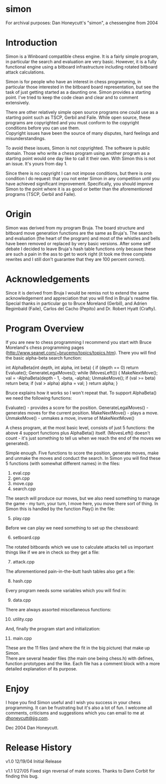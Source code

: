 # simon
For archival purposes: Dan Honeycutt's "simon", a chessengine from 2004


Introduction
============

Simon is a Winboard compatible chess engine.  It is a fairly simple program, 
in particular the search and evaluation are very basic.  However, it is a 
fully functional engine using a bitboard infrastructure including rotated bitboard 
attack calculations.

Simon is for people who have an interest in chess programming, in particular those 
interested in the bitboard board representation, but see the task of just getting 
started as a daunting one.  Simon provides a starting point.  I've tried to keep 
the code clean and clear and to comment extensively.

There are other relatively simple open source programs one could use as a starting 
point such as TSCP, Gerbil and Faile.  While open source, these programs are 
copyrighted and you must conform to the copyright conditions before you can use them.  
Copyright issues have been the source of many disputes, hard feelings and 
misunderstandings.

To avoid these issues, Simon is not copyrighted.  The software is public domain.  Those 
who write a chess program using another program as a starting point would one day like 
to call it their own.  With Simon this is not an issue.  It's yours from day 1.

Since there is no copyright I can not impose conditions, but there is one condition I 
do request:  that you not enter Simon in any competition until you have achieved 
significant improvement.  Specifically, you should improve Simon to the point where it 
is as good or better than the aforementioned programs (TSCP, Gerbil and Faile).

Origin
======

Simon was derived from my program Bruja.  The board structure and bitboard move 
generation functions are the same as Bruja's.  The search and evaluation (the heart of 
the program) and most of the whistles and bells have been removed or replaced by very 
basic versions.  After some self debate I decided to leave Bruja's hash table functions 
only because these are such a pain in the ass to get to work right (it took me three 
complete rewrites and I still don't guarantee that they are 100 percent correct).

Acknowledgements
================

Since it is derived from Bruja I would be remiss not to extend the same acknowledgement 
and appreciation that you will find in Bruja's readme file.  Special thanks in particular 
go to Bruce Moreland (Gerbil), and Adrien Regimbald (Faile), Carlos del Cacho (Pepito) 
and Dr. Robert Hyatt (Crafty).

Program Overview
================

If you are new to chess programming I recommend you start with Bruce Moreland's chess 
programming pages (http://www.seanet.com/~brucemo/topics/topics.htm).  There you will 
find the basic alpha-beta search function:

int AlphaBeta(int depth, int alpha, int beta) {
    if (depth == 0) return Evaluate();
    GenerateLegalMoves();
    while (MovesLeft()) {
        MakeNextMove();
        val = -AlphaBeta(depth - 1, -beta, -alpha);
        UnmakeMove();
        if (val >= beta) return beta;
        if (val > alpha) alpha = val;
    }
    return alpha;
}

Bruce explains how it works so I won't repeat that.  To support AlphaBeta() we need the 
following functions:

Evaluate() - provides a score for the position.
GenerateLegalMoves() - generates moves for the current position.
MakeNextMove() - plays a move.
UnmakeMove() - unmakes a move, inverse of MakeNextMove()

A chess program, at the most basic level, consists of just 5 functions: the above 4 
support functions plus AlphaBeta() itself.  (MovesLeft() doesn't count - it's just 
something to tell us when we reach the end of the moves we generated).

Simple enough.  Five functions to score the position, generate moves, make and unmake 
the moves and conduct the search.  In Simon you will find these 5 functions (with 
somewhat different names) in the files:

1. eval.cpp
2. gen.cpp
3. move.cpp
4. search.cpp

The search will produce our moves, but we also need something to manage the game - my 
turn, your turn, I move here, you move there sort of thing.  In Simon this is handled by 
the function Play() in the file:

5. play.cpp

Before we can play we need something to set up the chessboard:

6. setboard.cpp

The rotated bitboards which we use to calculate attacks tell us important things like 
if we are in check so they get a file:

7. attack.cpp

The aforementioned pain-in-the-butt hash tables also get a file:

8. hash.cpp

Every program needs some variables which you will find in:

9. data.cpp

There are always assorted miscellaneous functions:

10. utility.cpp

And, finally the program start and initialization:

11. main.cpp

These are the 11 files (and where the fit in the big picture) that make up Simon.  
There are several header files (the main one being chess.h) with defines, function 
prototypes and the like.  Each file has a comment block with a more detailed 
explanation of its purpose.

Enjoy
=====
I hope you find Simon useful and I wish you success in your chess programming.  It 
can be frustrating but it's also a lot of fun.  I welcome all comments, criticisms 
and suggestions which you can email to me at dhoneycutt@jjg.com.

Dec 2004
Dan Honeycutt.


Release History
===============
v1.0 12/19/04 Initial Release

v1.1 1/27/05 Fixed sign reversal of mate scores.  Thanks to Dann Corbit for 
finding this bug.
